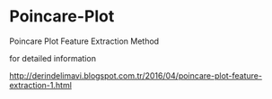 # Poincare-Plot
Poincare Plot Feature Extraction Method

for detailed information

http://derindelimavi.blogspot.com.tr/2016/04/poincare-plot-feature-extraction-1.html
